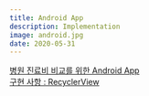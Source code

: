 ```yaml
---
title: Android App
description: Implementation
image: android.jpg
date: 2020-05-31
---
```


<a href="https://github.com/hayleyshim/Howmuch">병원 진료비 비교를 위한 Android App
<br>구현 사항 : RecyclerView
